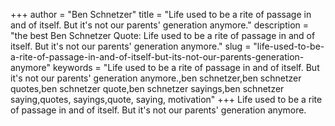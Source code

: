 +++
author = "Ben Schnetzer"
title = "Life used to be a rite of passage in and of itself. But it's not our parents' generation anymore."
description = "the best Ben Schnetzer Quote: Life used to be a rite of passage in and of itself. But it's not our parents' generation anymore."
slug = "life-used-to-be-a-rite-of-passage-in-and-of-itself-but-its-not-our-parents-generation-anymore"
keywords = "Life used to be a rite of passage in and of itself. But it's not our parents' generation anymore.,ben schnetzer,ben schnetzer quotes,ben schnetzer quote,ben schnetzer sayings,ben schnetzer saying,quotes, sayings,quote, saying, motivation"
+++
Life used to be a rite of passage in and of itself. But it's not our parents' generation anymore.
